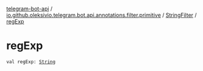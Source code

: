 [telegram-bot-api](../../index.md) / [io.github.oleksivio.telegram.bot.api.annotations.filter.primitive](../index.md) / [StringFilter](index.md) / [regExp](./reg-exp.md)

# regExp

`val regExp: `[`String`](https://kotlinlang.org/api/latest/jvm/stdlib/kotlin/-string/index.html)